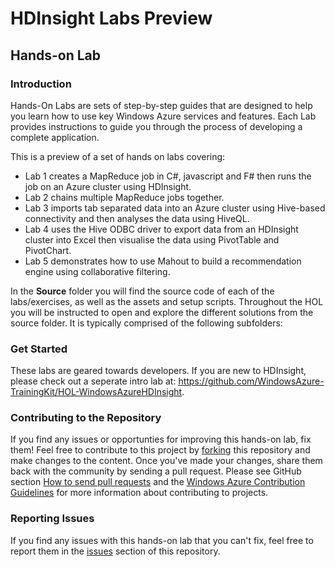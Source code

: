 # HDInsight Labs Preview #

## Hands-on Lab ##

### Introduction ###

Hands-On Labs are sets of step-by-step guides that are designed to help you learn how to use key Windows Azure services and features.  Each Lab provides instructions to guide you through the process of developing a complete application.

This is a preview of a set of hands on labs covering: 

* Lab 1 creates a MapReduce job in C#, javascript and F# then runs the job on an Azure cluster using HDInsight. 
* Lab 2 chains multiple MapReduce jobs together.
* Lab 3 imports tab separated data into an Azure cluster using Hive-based connectivity and then analyses the data using HiveQL. 
* Lab 4 uses the Hive ODBC driver to export data from an HDInsight cluster into Excel then visualise the data using PivotTable and PivotChart.
* Lab 5 demonstrates how to use Mahout to build a recommendation engine using collaborative filtering. 

In the **Source** folder you will find the source code of each of the labs/exercises, as well as the assets and setup scripts. Throughout the HOL you will be instructed to open and explore the different solutions from the source folder. It is typically comprised of the following subfolders:

### Get Started ###
These labs are geared towards developers. If you are new to HDInsight, please check out a seperate intro lab at:  https://github.com/WindowsAzure-TrainingKit/HOL-WindowsAzureHDInsight.  

### Contributing to the Repository ###

If you find any issues or opportunties for improving this hands-on lab, fix them! Feel free to contribute to this project by [forking](http://help.github.com/fork-a-repo/) this repository and make changes to the content. Once you've made your changes, share them back with the community by sending a pull request. Please see GitHub section [How to send pull requests](http://help.github.com/send-pull-requests/) and the [Windows Azure Contribution Guidelines](http://windowsazure.github.com/guidelines.html) for more information about contributing to projects.

### Reporting Issues ###

If you find any issues with this hands-on lab that you can't fix, feel free to report them in the [issues](https://github.com/WindowsAzure-TrainingKit/HOL-WindowsAzureHDInsight/issues) section of this repository.

